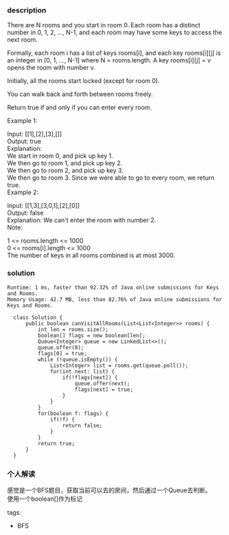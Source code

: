 ### description    
  There are N rooms and you start in room 0.  Each room has a distinct number in 0, 1, 2, ..., N-1, and each room may have some keys to access the next room.   
    
  Formally, each room i has a list of keys rooms[i], and each key rooms[i][j] is an integer in [0, 1, ..., N-1] where N = rooms.length.  A key rooms[i][j] = v opens the room with number v.  
    
  Initially, all the rooms start locked (except for room 0).   
    
  You can walk back and forth between rooms freely.  
    
  Return true if and only if you can enter every room.  
    
  Example 1:  
    
  Input: [[1],[2],[3],[]]  
  Output: true  
  Explanation:    
  We start in room 0, and pick up key 1.  
  We then go to room 1, and pick up key 2.  
  We then go to room 2, and pick up key 3.  
  We then go to room 3.  Since we were able to go to every room, we return true.  
  Example 2:  
    
  Input: [[1,3],[3,0,1],[2],[0]]  
  Output: false  
  Explanation: We can't enter the room with number 2.  
  Note:  
    
  1 <= rooms.length <= 1000  
  0 <= rooms[i].length <= 1000  
  The number of keys in all rooms combined is at most 3000.  
### solution    
```    
Runtime: 1 ms, faster than 92.32% of Java online submissions for Keys and Rooms.  
Memory Usage: 42.7 MB, less than 82.76% of Java online submissions for Keys and Rooms.  
  
  class Solution {  
      public boolean canVisitAllRooms(List<List<Integer>> rooms) {  
          int len = rooms.size();  
          boolean[] flags = new boolean[len];  
          Queue<Integer> queue = new LinkedList<>();  
          queue.offer(0);  
          flags[0] = true;  
          while (!queue.isEmpty()) {  
              List<Integer> list = rooms.get(queue.poll());  
              for(int next: list) {  
                  if(!flags[next]) {  
                      queue.offer(next);  
                      flags[next] = true;  
                  }  
              }  
          }  
          for(boolean f: flags) {  
              if(!f) {  
                  return false;  
              }  
          }  
          return true;  
      }  
  }  
```    
    
### 个人解读    
  感觉是一个BFS题目，获取当前可以去的房间，然后通过一个Queue去判断。  
  使用一个boolean[]作为标记  
    
tags:    
  -  BFS  
